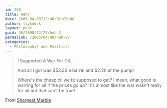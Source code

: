 ```yaml
---
id: 230
title: Heh!
date: 2005-04-08T12:46:02+00:00
author: tsykoduk
layout: post
guid: 30/2008/12/27/heh-2
permalink: /2005/04/08/heh-2/
categories:
  - Philosophy! and Politics!
---
```

<blockquote>I Supported A War For Oil....

<p>And all I got was $53.30 a barrel and $2.20 at the pump!</p>


<p>Where's the cheap oil we're supposed to get? I mean, what good is warring for oil if the prices go up? It's almost like the war wasn't really for oil but that can't be true!</blockquote></p>


<p>From <a href="http://sharpmarbles.stufftoread.com/archive/2005/04/08/2896.aspx#FeedBack">Sharpest Marble</a></p>
